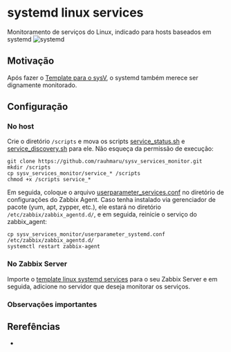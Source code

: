# systemd linux services
Monitoramento de serviços do Linux, indicado para hosts baseados em systemd
![systemd](zabbix_systemd.png)

## Motivação
Após fazer o [Template para o sysV](https://github.com/rauhmaru/sysv_services_monitor), o systemd também merece ser dignamente monitorado.

## Configuração
### No host
Crie o diretório `/scripts` e mova os scripts [service_status.sh](./service_status.sh) e [service_discovery.sh](./service_discovery.sh) para ele. Não esqueça da permissão de execução:

```shell
git clone https://github.com/rauhmaru/sysv_services_monitor.git
mkdir /scripts
cp sysv_services_monitor/service_* /scripts
chmod +x /scripts service_*
```

Em seguida, coloque o arquivo [userparameter_services.conf](./userparmeter_services.conf) no diretório de configurações do Zabbix Agent. Caso tenha instalado via gerenciador de pacote (yum, apt, zypper, etc.), ele estará no diretório `/etc/zabbix/zabbix_agentd.d/`, e em seguida, reinicie o serviço do zabbix_agent:

```shell
cp sysv_services_monitor/userparameter_systemd.conf /etc/zabbix/zabbix_agentd.d/
systemctl restart zabbix-agent
```

### No Zabbix Server
Importe o [template linux systemd services](./template_linux_systemd_services.xml) para o seu Zabbix Server e em seguida, adicione no servidor que deseja monitorar os serviços.


### Observações importantes

## Rerefências
* 

